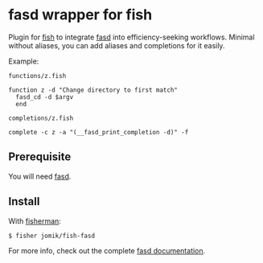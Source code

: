 # fasd wrapper for fish

Plugin for [fish] to integrate [fasd] into efficiency-seeking workflows.
Minimal without aliases, you can add aliases and completions for it easily.

Example:

`functions/z.fish`
```fish
function z -d "Change directory to first match"
  fasd_cd -d $argv
  end
```

`completions/z.fish`
```fish
complete -c z -a "(__fasd_print_completion -d)" -f
```

## Prerequisite

You will need [fasd].

## Install

With [fisherman]:

```fish
$ fisher jomik/fish-fasd
```

For more info, check out the complete [fasd documentation][fasd].

[fish]: https://fishshell.com
[fasd]: https://github.com/clvv/fasd
[fisherman]: https://github.com/fisherman/fisherman

